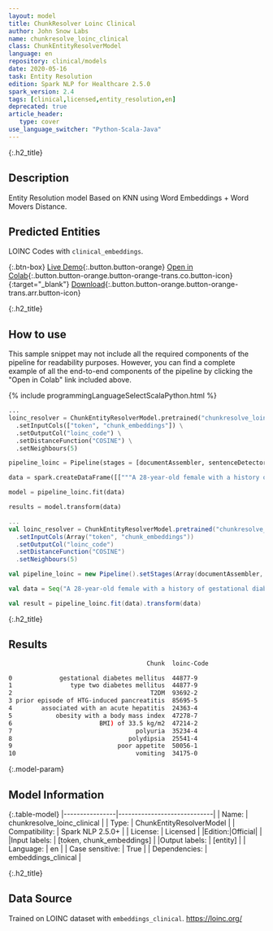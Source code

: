 ```yaml
---
layout: model
title: ChunkResolver Loinc Clinical
author: John Snow Labs
name: chunkresolve_loinc_clinical
class: ChunkEntityResolverModel
language: en
repository: clinical/models
date: 2020-05-16
task: Entity Resolution
edition: Spark NLP for Healthcare 2.5.0
spark_version: 2.4
tags: [clinical,licensed,entity_resolution,en]
deprecated: true
article_header:
   type: cover
use_language_switcher: "Python-Scala-Java"
---
```


{:.h2_title}
## Description
Entity Resolution model Based on KNN using Word Embeddings + Word Movers Distance.

## Predicted Entities
LOINC Codes with ``clinical_embeddings``.

{:.btn-box}
[Live Demo](https://demo.johnsnowlabs.com/healthcare/ER_LOINC/){:.button.button-orange}
[Open in Colab](https://colab.research.google.com/github/JohnSnowLabs/spark-nlp-workshop/blob/master/tutorials/Certification_Trainings/Healthcare/3.Clinical_Entity_Resolvers.ipynb){:.button.button-orange.button-orange-trans.co.button-icon}{:target="_blank"}
[Download](https://s3.amazonaws.com/auxdata.johnsnowlabs.com/clinical/models/chunkresolve_loinc_clinical_en_2.5.0_2.4_1589599195201.zip){:.button.button-orange.button-orange-trans.arr.button-icon}

{:.h2_title}
## How to use

This sample snippet may not include all the required components of the pipeline for readability purposes. However, you can find a complete example of all the end-to-end components of the pipeline by clicking the "Open in Colab" link included above.

<div class="tabs-box" markdown="1">

{% include programmingLanguageSelectScalaPython.html %}

```python
...    
loinc_resolver = ChunkEntityResolverModel.pretrained("chunkresolve_loinc_clinical", "en", "clinical/models") \
  .setInputCols(["token", "chunk_embeddings"]) \
  .setOutputCol("loinc_code") \
  .setDistanceFunction("COSINE") \
  .setNeighbours(5)

pipeline_loinc = Pipeline(stages = [documentAssembler, sentenceDetector, tokenizer, stopwords, word_embeddings, clinical_ner, ner_converter, chunk_embeddings, loinc_resolver])

data = spark.createDataFrame([["""A 28-year-old female with a history of gestational diabetes mellitus diagnosed eight years prior to presentation and subsequent type two diabetes mellitus (T2DM), one prior episode of HTG-induced pancreatitis three years prior to presentation, associated with an acute hepatitis, and obesity with a body mass index (BMI) of 33.5 kg/m2, presented with a one-week history of polyuria, polydipsia, poor appetite, and vomiting."""]]).toDF("text")

model = pipeline_loinc.fit(data)

results = model.transform(data)
```

```scala
...
val loinc_resolver = ChunkEntityResolverModel.pretrained("chunkresolve_loinc_clinical", "en", "clinical/models")
  .setInputCols(Array("token", "chunk_embeddings"))
  .setOutputCol("loinc_code")
  .setDistanceFunction("COSINE")
  .setNeighbours(5)

val pipeline_loinc = new Pipeline().setStages(Array(documentAssembler, sentenceDetector, tokenizer, stopwords, word_embeddings, clinical_ner, ner_converter, chunk_embeddings, loinc_resolver))

val data = Seq("A 28-year-old female with a history of gestational diabetes mellitus diagnosed eight years prior to presentation and subsequent type two diabetes mellitus (T2DM), one prior episode of HTG-induced pancreatitis three years prior to presentation, associated with an acute hepatitis, and obesity with a body mass index (BMI) of 33.5 kg/m2, presented with a one-week history of polyuria, polydipsia, poor appetite, and vomiting.").toDF("text")

val result = pipeline_loinc.fit(data).transform(data)
```
</div>

{:.h2_title}
## Results

```bash
                                      Chunk  loinc-Code

0             gestational diabetes mellitus  44877-9
1                type two diabetes mellitus  44877-9
2                                      T2DM  93692-2
3 prior episode of HTG-induced pancreatitis  85695-5
4        associated with an acute hepatitis  24363-4
5            obesity with a body mass index  47278-7
6                        BMI) of 33.5 kg/m2  47214-2
7                                  polyuria  35234-4
8                                polydipsia  25541-4
9                             poor appetite  50056-1
10                                 vomiting  34175-0
```

{:.model-param}
## Model Information

{:.table-model}
|----------------|-----------------------------|
| Name:           | chunkresolve_loinc_clinical |
| Type:    | ChunkEntityResolverModel    |
| Compatibility:  | Spark NLP 2.5.0+                       |
| License:        | Licensed                    |
|Edition:|Official|                  |
|Input labels:         | [token, chunk_embeddings]     |
|Output labels:        | [entity]                      |
| Language:       | en                          |
| Case sensitive: | True                        |
| Dependencies:  | embeddings_clinical         |

{:.h2_title}
## Data Source
Trained on LOINC dataset with ``embeddings_clinical``.
https://loinc.org/
